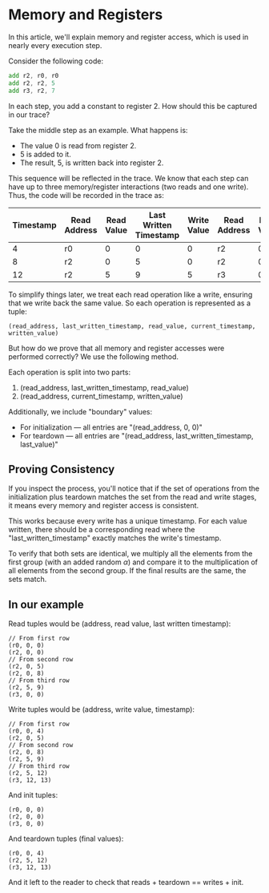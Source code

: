 # Memory and Registers

In this article, we'll explain memory and register access, which is used in nearly every execution step.

Consider the following code:

```asm
add r2, r0, r0
add r2, r2, 5
add r3, r2, 7
```

In each step, you add a constant to register 2. How should this be captured in our trace?

Take the middle step as an example. What happens is:

* The value 0 is read from register 2.
* 5 is added to it.
* The result, 5, is written back into register 2.

This sequence will be reflected in the trace. We know that each step can have up to three memory/register interactions (two reads and one write). Thus, the code will be recorded in the trace as:

|  Timestamp | Read Address | Read Value | Last Written Timestamp | Write Value |  Read Address | Read Value | Last Written Timestamp | Write Value |
|-----------|--------------|------------|------------------------|-------------| --------------|------------|------------------------|-------------|
| 4         | r0           | 0          | 0                      | 0           | r2           | 0          | 0                      | 0           |
| 8         | r2           | 0          | 5                      | 0           | r2           | 0          | 8                      | 5           |
| 12         | r2           | 5          | 9                      | 5          | r3           | 0          | 0                      | 12          |


To simplify things later, we treat each read operation like a write, ensuring that we write back the same value. So each operation is represented as a tuple:

```
(read_address, last_written_timestamp, read_value, current_timestamp, written_value)
```

But how do we prove that all memory and register accesses were performed correctly? We use the following method.

Each operation is split into two parts:

1. (read_address, last_written_timestamp, read_value)
2. (read_address, current_timestamp, written_value)

Additionally, we include "boundary" values:
* For initialization — all entries are "(read_address, 0, 0)"
* For teardown — all entries are "(read_address, last_written_timestamp, last_value)"

## Proving Consistency

If you inspect the process, you'll notice that if the set of operations from the initialization plus teardown matches the set from the read and write stages, it means every memory and register access is consistent.

This works because every write has a unique timestamp. For each value written, there should be a corresponding read where the "last_written_timestamp" exactly matches the write's timestamp.

To verify that both sets are identical, we multiply all the elements from the first group (with an added random $\alpha$) and compare it to the multiplication of all elements from the second group. If the final results are the same, the sets match.


## In our example 

Read tuples would be (address, read value, last written timestamp):
```
// From first row
(r0, 0, 0)
(r2, 0, 0)
// From second row
(r2, 0, 5)
(r2, 0, 8)
// From third row
(r2, 5, 9)
(r3, 0, 0)
```

Write tuples would be (address, write value, timestamp):
```
// From first row
(r0, 0, 4)
(r2, 0, 5)
// From second row
(r2, 0, 8)
(r2, 5, 9)
// From third row
(r2, 5, 12)
(r3, 12, 13)
```

And init tuples:
```
(r0, 0, 0)
(r2, 0, 0)
(r3, 0, 0)
```

And teardown tuples (final values):

```
(r0, 0, 4)
(r2, 5, 12)
(r3, 12, 13)
```

And it left to the reader to check that reads + teardown == writes + init.
